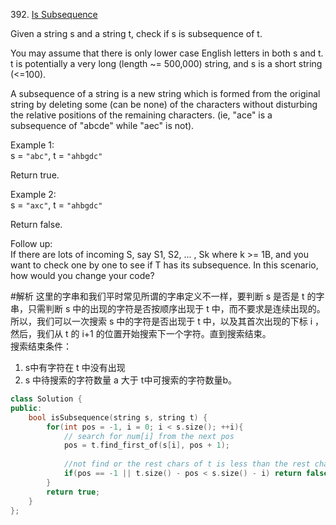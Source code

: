 392\. [Is Subsequence](https://leetcode.com/problems/is-subsequence)

Given a string s and a string t, check if s is subsequence of t.

You may assume that there is only lower case English letters in both s and t. t is potentially a very long (length ~= 500,000) string, and s is a short string (<=100).

A subsequence of a string is a new string which is formed from the original string by deleting some (can be none) of the characters without disturbing the relative positions of the remaining characters. (ie, "ace" is a subsequence of "abcde" while "aec" is not).

Example 1:  
s = `"abc"`, t = `"ahbgdc"`

Return true.

Example 2:  
s = `"axc"`, t = `"ahbgdc"`

Return false.

Follow up:  
If there are lots of incoming S, say S1, S2, ... , Sk where k >= 1B, and you want to check one by one to see if T has its subsequence. In this scenario, how would you change your code?

#解析
这里的字串和我们平时常见所谓的字串定义不一样，要判断 s 是否是 t 的字串，只需判断 s 中的出现的字符是否按顺序出现于 t 中，而不要求是连续出现的。所以，我们可以一次搜索 s 中的字符是否出现于 t 中，以及其首次出现的下标 i ，然后，我们从 t 的 i+1 的位置开始搜索下一个字符。直到搜索结束。  
搜索结束条件：  
1. s中有字符在 t 中没有出现  
2. s 中待搜索的字符数量 a 大于 t中可搜索的字符数量b。

```cpp
class Solution {
public:
    bool isSubsequence(string s, string t) {
        for(int pos = -1, i = 0; i < s.size(); ++i){
            // search for num[i] from the next pos
            pos = t.find_first_of(s[i], pos + 1); 
            
            //not find or the rest chars of t is less than the rest chars of s
            if(pos == -1 || t.size() - pos < s.size() - i) return false; 
        }
        return true;
    }
};
```
